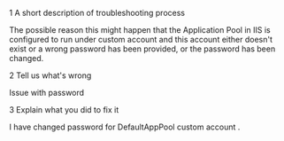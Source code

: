 1 A short description of troubleshooting process

The possible reason this might happen that the Application Pool in IIS is configured to run under custom account and this account either doesn't exist or a wrong password has been provided, or the password has been changed.

2 Tell us what's wrong

Issue with password

3 Explain what you did to fix it

I have changed password for DefaultAppPool custom account .
